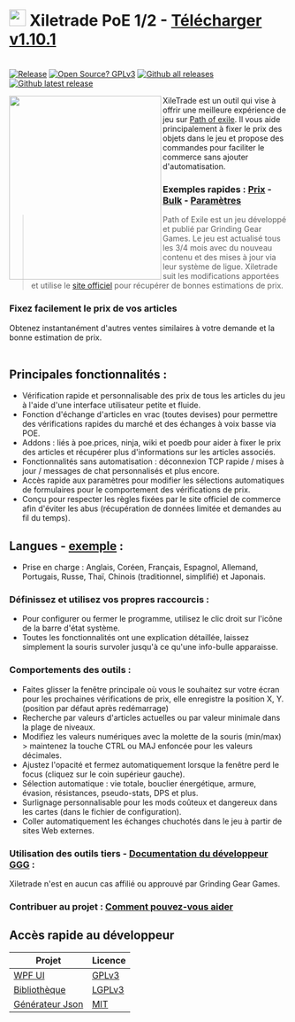 # <img src="https://i.imgur.com/dhWQgtY.png" width="30" height="30"> Xiletrade PoE 1/2 - [Télécharger v1.10.1](https://github.com/maxensas/xiletrade/releases/download/1.10.1/Xiletrade_win-x64.7z)  

[<img width="20" height="15" src="https://user-images.githubusercontent.com/62154281/104107842-feae5080-52bf-11eb-8e8f-d8827f1f0334.png">](https://github.com/maxensas/xiletrade)
[<img width="20" height="15" src="https://user-images.githubusercontent.com/62154281/104107838-fd7d2380-52bf-11eb-8d47-f949fd7a3b58.png">](https://github.com/maxensas/xiletrade/blob/master/readme/README.kr.md)
[<img width="20" height="15" src="https://user-images.githubusercontent.com/62154281/104107835-fd7d2380-52bf-11eb-8e08-614b2610eca4.png">](https://github.com/maxensas/xiletrade/blob/master/readme/README.fr.md)
[<img width="20" height="15" src="https://user-images.githubusercontent.com/62154281/104107839-fe15ba00-52bf-11eb-807e-25088a595f33.png">](https://github.com/maxensas/xiletrade/blob/master/readme/README.es.md)
[<img width="20" height="15" src="https://user-images.githubusercontent.com/62154281/104107836-fd7d2380-52bf-11eb-8ba2-bcdc04dab8b9.png">](https://github.com/maxensas/xiletrade/blob/master/readme/README.de.md)
[<img width="20" height="15" src="https://user-images.githubusercontent.com/62154281/104107833-fce48d00-52bf-11eb-896a-c5671965cb51.png">](https://github.com/maxensas/xiletrade/blob/master/readme/README.pt.md)
[<img width="20" height="15" src="https://user-images.githubusercontent.com/62154281/104107837-fd7d2380-52bf-11eb-8df0-091c9d9cc05a.png">](https://github.com/maxensas/xiletrade/blob/master/readme/README.ru.md)
[<img width="20" height="15" src="https://user-images.githubusercontent.com/62154281/104107841-feae5080-52bf-11eb-8ca7-1f402cbf6e5e.png">](https://github.com/maxensas/xiletrade/blob/master/readme/README.th.md)
[<img width="20" height="15" src="https://user-images.githubusercontent.com/62154281/104107840-fe15ba00-52bf-11eb-939e-d98bba60877d.png">](https://github.com/maxensas/xiletrade/blob/master/readme/README.tw.md)
[<img width="20" height="15" src="https://user-images.githubusercontent.com/62154281/104107834-fce48d00-52bf-11eb-8902-02d5a6d457c8.png">](https://github.com/maxensas/xiletrade/blob/master/readme/README.cn.md)
[<img width="20" height="15" src="https://user-images.githubusercontent.com/62154281/222918792-06b9c888-bb96-40af-a27c-68b664fe60b5.png">](https://github.com/maxensas/xiletrade/blob/master/readme/README.jp.md)<br>
[![Release](https://img.shields.io/github/release/maxensas/xiletrade.svg)](https://github.com/maxensas/xiletrade/releases/) 
[![Open Source? GPLv3](https://badgen.net/badge/Open%20Source%20%3F/GPLv3/green?icon=github)](https://github.com/maxensas/xiletrade/tree/master/src)
[![Github all releases](https://img.shields.io/github/downloads/maxensas/xiletrade/total.svg)](https://GitHub.com/maxensas/xiletrade/releases/) [![Github latest release](https://img.shields.io/github/downloads/maxensas/xiletrade/latest/total.svg)](https://GitHub.com/maxensas/xiletrade/releases/)

<img align="left" width="275" height="332" src="https://user-images.githubusercontent.com/62154281/120821993-3dd28c00-c556-11eb-95ae-515e6a3399c4.png">

XileTrade est un outil qui vise à offrir une meilleure expérience de jeu sur [Path of exile](https://fr.pathofexile.com/). Il vous aide principalement à fixer le prix des objets dans le jeu et propose des commandes pour faciliter le commerce sans ajouter d'automatisation.
### Exemples rapides : [Prix](https://youtu.be/4mP3uOsr8oc) - [Bulk](https://youtu.be/6yuLZXTho-A) - [Paramètres](https://youtu.be/libdIjrNM-8 )<br>
>Path of Exile est un jeu développé et publié par Grinding Gear Games. Le jeu est actualisé tous les 3/4 mois avec du nouveau contenu et des mises à jour via leur système de ligue.
>Xiletrade suit les modifications apportées et utilise le [site officiel](https://fr.pathofexile.com/trade/) pour récupérer de bonnes estimations de prix.
### Fixez facilement le prix de vos articles
Obtenez instantanément d'autres ventes similaires à votre demande et la bonne estimation de prix.<br><br>

## Principales fonctionnalités :
* Vérification rapide et personnalisable des prix de tous les articles du jeu à l'aide d'une interface utilisateur petite et fluide.
* Fonction d'échange d'articles en vrac (toutes devises) pour permettre des vérifications rapides du marché et des échanges à voix basse via POE.
* Addons : liés à poe.prices, ninja, wiki et poedb pour aider à fixer le prix des articles et récupérer plus d'informations sur les articles associés.
* Fonctionnalités sans automatisation : déconnexion TCP rapide / mises à jour / messages de chat personnalisés et plus encore.
* Accès rapide aux paramètres pour modifier les sélections automatiques de formulaires pour le comportement des vérifications de prix.
* Conçu pour respecter les règles fixées par le site officiel de commerce afin d'éviter les abus (récupération de données limitée et demandes au fil du temps).

## Langues - [exemple](https://github.com/maxensas/xiletrade/blob/master/LANGUAGES.md) :
* Prise en charge : Anglais, Coréen, Français, Espagnol, Allemand, Portugais, Russe, Thaï, Chinois (traditionnel, simplifié) et Japonais.

### Définissez et utilisez vos propres raccourcis :
* Pour configurer ou fermer le programme, utilisez le clic droit sur l'icône de la barre d'état système.
* Toutes les fonctionnalités ont une explication détaillée, laissez simplement la souris survoler jusqu'à ce qu'une info-bulle apparaisse.

### Comportements des outils :
* Faites glisser la fenêtre principale où vous le souhaitez sur votre écran pour les prochaines vérifications de prix, elle enregistre la position X, Y. (position par défaut après redémarrage)
* Recherche par valeurs d'articles actuelles ou par valeur minimale dans la plage de niveaux.
* Modifiez les valeurs numériques avec la molette de la souris (min/max) > maintenez la touche CTRL ou MAJ enfoncée pour les valeurs décimales.
* Ajustez l'opacité et fermez automatiquement lorsque la fenêtre perd le focus (cliquez sur le coin supérieur gauche).
* Sélection automatique : vie totale, bouclier énergétique, armure, évasion, résistances, pseudo-stats, DPS et plus.
* Surlignage personnalisable pour les mods coûteux et dangereux dans les cartes (dans le fichier de configuration).
* Coller automatiquement les échanges chuchotés dans le jeu à partir de sites Web externes.

### Utilisation des outils tiers - [Documentation du développeur GGG](https://www.pathofexile.com/developer/docs/index#policy) :
Xiletrade n'est en aucun cas affilié ou approuvé par Grinding Gear Games.<br>

### Contribuer au projet : [Comment pouvez-vous aider](https://github.com/maxensas/xiletrade/blob/master/CONTRIBUTING.md)

## Accès rapide au développeur
| Projet | Licence |
|---------|---------|
| [WPF UI](https://github.com/maxensas/xiletrade/tree/master/src/Xiletrade) | [GPLv3](https://github.com/maxensas/xiletrade/blob/master/licenses/LICENSE_Xiletrade) |
| [Bibliothèque](https://github.com/maxensas/xiletrade/tree/master/src/Xiletrade.Library) | [LGPLv3](https://github.com/maxensas/xiletrade/blob/master/licenses/LICENSE_XiletradeLibrary) |
| [Générateur Json](https://github.com/maxensas/xiletrade/tree/master/src/Xiletrade.Json) | [MIT](https://github.com/maxensas/xiletrade/blob/master/licenses/LICENSE_XiletradeJson) |